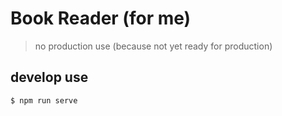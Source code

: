 # Book Reader (for me)

> no production use (because not yet ready for production)

## develop use
```shell script
$ npm run serve
```
